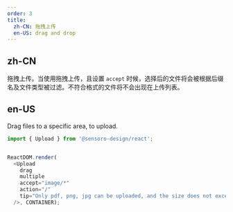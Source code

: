 ```yaml
---
order: 3
title:
  zh-CN: 拖拽上传
  en-US: drag and drop
---
```


## zh-CN

拖拽上传。当使用拖拽上传，且设置 `accept` 时候，选择后的文件将会被根据后缀名及文件类型被过滤。不符合格式的文件将不会出现在上传列表。

## en-US

Drag files to a specific area, to upload.

```js
import { Upload } from '@sensoro-design/react';


ReactDOM.render(
  <Upload
    drag
    multiple
    accept="image/*"
    action="/"
    tip="Only pdf, png, jpg can be uploaded, and the size does not exceed 100MB"
  />, CONTAINER);
```
